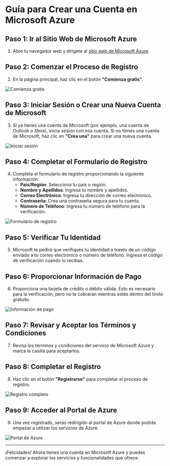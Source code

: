 # Guía para Crear una Cuenta en Microsoft Azure

## Paso 1: Ir al Sitio Web de Microsoft Azure

1. Abre tu navegador web y dirígete al [sitio web de Microsoft Azure](https://azure.microsoft.com/).

## Paso 2: Comenzar el Proceso de Registro

2. En la página principal, haz clic en el botón **"Comienza gratis"**.

![Comienza gratis](https://docs.microsoft.com/en-us/learn/azure-provision-vm/provision-windows-vm-images/begin-free.png)

## Paso 3: Iniciar Sesión o Crear una Nueva Cuenta de Microsoft

3. Si ya tienes una cuenta de Microsoft (por ejemplo, una cuenta de Outlook o Xbox), inicia sesión con esa cuenta. Si no tienes una cuenta de Microsoft, haz clic en **"Crea una"** para crear una nueva cuenta.

![Iniciar sesión](https://docs.microsoft.com/en-us/azure/azure-portal/media/sign-in-create-account/sign-in-page.png)

## Paso 4: Completar el Formulario de Registro

4. Completa el formulario de registro proporcionando la siguiente información:
    - **País/Región**: Selecciona tu país o región.
    - **Nombre y Apellidos**: Ingresa tu nombre y apellidos.
    - **Correo Electrónico**: Ingresa tu dirección de correo electrónico.
    - **Contraseña**: Crea una contraseña segura para tu cuenta.
    - **Número de Teléfono**: Ingresa tu número de teléfono para la verificación.

![Formulario de registro](https://docs.microsoft.com/en-us/azure/azure-portal/media/sign-in-create-account/registration-form.png)

## Paso 5: Verificar Tu Identidad

5. Microsoft te pedirá que verifiques tu identidad a través de un código enviado a tu correo electrónico o número de teléfono. Ingresa el código de verificación cuando lo recibas.

## Paso 6: Proporcionar Información de Pago

6. Proporciona una tarjeta de crédito o débito válida. Esto es necesario para la verificación, pero no te cobrarán mientras estés dentro del límite gratuito.

![Información de pago](https://docs.microsoft.com/en-us/azure/azure-portal/media/sign-in-create-account/payment-information.png)

## Paso 7: Revisar y Aceptar los Términos y Condiciones

7. Revisa los términos y condiciones del servicio de Microsoft Azure y marca la casilla para aceptarlos.

## Paso 8: Completar el Registro

8. Haz clic en el botón **"Registrarse"** para completar el proceso de registro.

![Registro completo](https://docs.microsoft.com/en-us/azure/azure-portal/media/sign-in-create-account/completion-page.png)

## Paso 9: Acceder al Portal de Azure

9. Una vez registrado, serás redirigido al portal de Azure donde podrás empezar a utilizar los servicios de Azure.

![Portal de Azure](https://docs.microsoft.com/en-us/learn/azure-provision-vm/provision-windows-vm-images/azure-portal.png)

---

¡Felicidades! Ahora tienes una cuenta en Microsoft Azure y puedes comenzar a explorar los servicios y funcionalidades que ofrece.
